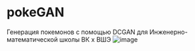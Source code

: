 # pokeGAN
Генерация покемонов с помощью DCGAN для Инженерно-математической школы ВК x ВШЭ
![image](https://user-images.githubusercontent.com/76391249/196918881-76fed580-cb31-41b9-bf8b-7c527b89c2b1.png)
